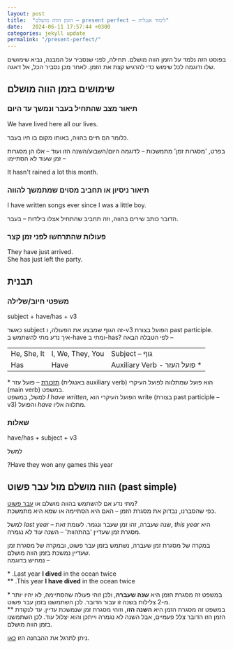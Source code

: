 ```yaml
---
layout: post
title:  "הזמן הווה מושלם – present perfect – לימוד אנגלית"
date:   2024-06-11 17:57:44 +0300
categories: jekyll update
permalink: "/present-perfect/"
---
```


<p>בפוסט הזה נלמד על הזמן הווה מושלם. תחילה, לפני שנסביר על המבנה, נביא שימושים שלו ודוגמה לכל שימוש כדי להרגיש קצת את הזמן. לאחר מכן נסביר הכל, אל דאגה.</p>

<h2>שימושים בזמן הווה מושלם</h2>

<h3>תיאור מצב שהתחיל בעבר ונמשך עד היום</h3>

<div class="card text-center">
  <div class="card-body">
    We have lived here all our lives.
  </div>
</div>

<p>כלומר הם חיים בהווה, באותו מקום בו חיו בעבר.</p>

<p>בפרט, 'מסגרות זמן' מתמשכות – לדוגמה היום/השבוע/השנה הזו ועוד – אלו הן מסגרות זמן שעוד לא הסתיימו –</p>

<div class="card text-center">
  <div class="card-body">
    It hasn't rained a lot this month.
  </div>
</div>

<h3>תיאור ניסיון או תחביב מסוים שמתמשך להווה</h3>

<div class="card text-center">
  <div class="card-body">
    I have written songs ever since I was a little boy.
  </div>
</div>

<p>הדובר כותב שירים בהווה, וזה תחביב שהתחיל אצלו בילדות – בעבר.</p>

<h3>פעולות שהתרחשו לפני זמן קצר</h3>

<div class="card text-center">
  <div class="card-body">
    They have just arrived.<br>
    She has just left the party.
  </div>
</div>

<h2>תבנית</h2>

<h3>משפטי חיוב/שלילה</h3>

<p class="text-center">subject + have/has + v3</p>

<p>כאשר subject זה הגוף שמבצע את הפעולה, ו-v3 הפועל בצורת past participle.<br>איך נדע מתי להשתמש ב-have ומתי ב-has? לפי הטבלה הבאה –</p>

<div class="table-responsive">
<table class="table text-center">
    <tr>
    <td>He, She, It</td>
    <td>I, We, They, You</td>
    <td>Subject – גוף</td>
    </tr>
    <tr>
    <td>Has</td>
    <td>Have</td>
    <td>Auxiliary Verb - פועל העזר *</td>
    </tr>
</table>
</div>

<p>* <span style="text-decoration: underline;">תזכורת</span> – פועל עזר (באנגלית auxiliary verb) הוא פועל שמתלווה לפועל העיקרי (main verb) במשפט.<br>למשל, במשפט <em>I have written</em>, הפועל העיקרי הוא write (בצורת past participle – v3) והפועל <em>have</em> מתלווה אליו.</p>

<h3>שאלות</h3>

<p class="text-center">have/has + subject + v3</p>

<p>למשל</p>

<div class="card text-center">
  <div class="card-body">
    ?Have they won any games this year
  </div>
</div>

<h2>הווה מושלם מול עבר פשוט (past simple)</h2>

<p>מתי נדע אם להשתמש בהווה מושלם או <a href="/past-simple/" title="עבר פשוט">עבר פשוט</a>?<br>כפי שהסברנו, נבדוק את מסגרת הזמן – האם היא הסתיימה או שמא היא מתמשכת.</p>

<p>למשל <em>last year</em> – שנה שעברה, זהו זמן שעבר ונגמר. לעומת זאת, <em>this year</em> היא מסגרת זמן שעדיין 'בהתהוות' – השנה עוד לא נגמרה.</p>

<p>במקרה של מסגרת זמן שעברה, נשתמש בזמן עבר פשוט, ובמקרה של מסגרת זמן שעדיין נמשכת בזמן הווה מושלם.<br>נמחיש בדוגמה – </p>

<div class="card text-center">
  <div class="card-body">
    * .Last year <strong>I dived</strong> in the ocean twice<br>
    ** .This year <strong>I have dived</strong> in the ocean twice
  </div>
</div>

<p>* במשפט זה מסגרת הזמן היא <strong>שנה שעברה</strong>, ולכן זוהי פעולה שהסתיימה, לא יהיו יותר מ-2 צלילות בשנה זו עבור הדובר. לכן השתמשנו בזמן עבר פשוט.<br>** במשפט זה מסגרת הזמן היא <strong>השנה הזו</strong>, וזוהי מסגרת זמן שנמשכת עדיין. עד לנקודת הזמן הזו הדובר צלל פעמיים, אבל השנה לא נגמרה וייתכן והוא יצלול עוד. לכן השתמשנו בזמן הווה מושלם.</p>

<p>ניתן לתרגל את ההבחנה הזו <a href="https://test-english.com/grammar-points/b1/past-simple-present-perfect/" title="כאן">כאן</a>.</p>
